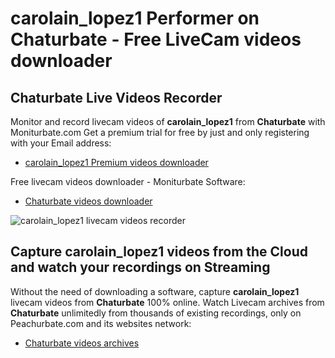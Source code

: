 # carolain_lopez1 Performer on Chaturbate - Free LiveCam videos downloader

## Chaturbate Live Videos Recorder

Monitor and record livecam videos of **carolain_lopez1** from **Chaturbate** with Moniturbate.com
Get a premium trial for free by just and only registering with your Email address:
* [carolain_lopez1 Premium videos downloader](https://moniturbate.com/request-demo-licence-key.html)

Free livecam videos downloader - Moniturbate Software:
* [Chaturbate videos downloader](https://moniturbate.com/moniturbate-download-software.html)

![carolain_lopez1 livecam videos recorder](https://peachurnet.com/templates/moniturbate-software.png)


## Capture carolain_lopez1 videos from the Cloud and watch your recordings on Streaming

Without the need of downloading a software, capture **carolain_lopez1** livecam videos from **Chaturbate** 100% online.
Watch Livecam archives from **Chaturbate** unlimitedly from thousands of existing recordings, only on Peachurbate.com and its websites network:
* [Chaturbate videos archives](https://peachurnet.com/)